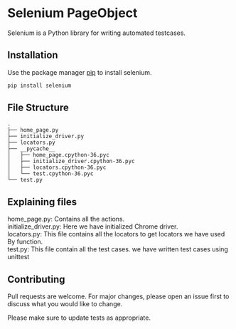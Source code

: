 # Selenium PageObject

Selenium is a Python library for writing automated testcases.

## Installation

Use the package manager [pip](https://pip.pypa.io/en/stable/) to install selenium.

```bash
pip install selenium
```


## File Structure
```
.
├── home_page.py
├── initialize_driver.py
├── locators.py
├── __pycache__
│   ├── home_page.cpython-36.pyc
│   ├── initialize_driver.cpython-36.pyc
│   ├── locators.cpython-36.pyc
│   └── test.cpython-36.pyc
└── test.py

```
## Explaining files
home_page.py:
Contains all the actions.     
initialize_driver.py: Here we have initialized Chrome driver.   
locators.py: This file contains all the locators to get locators we have used By function.  
test.py: This file contain all the test cases. we have written test cases using unittest
## Contributing
Pull requests are welcome. For major changes, please open an issue first to discuss what you would like to change.

Please make sure to update tests as appropriate.
